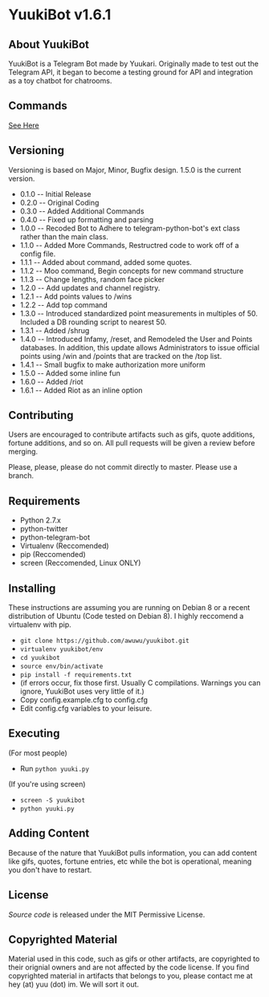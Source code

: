 YuukiBot v1.6.1
===

About YuukiBot
---

YuukiBot is a Telegram Bot made by Yuukari. Originally made to test out the Telegram API, it began to become a testing ground for API and integration as a toy chatbot for chatrooms.

Commands
---
[See Here](https://github.com/awuwu/yuukibot/wiki/Commands)


Versioning
---

Versioning is based on Major, Minor, Bugfix design. 1.5.0 is the current version.

 * 0.1.0 -- Initial Release
 * 0.2.0 -- Original Coding
 * 0.3.0 -- Added Additional Commands
 * 0.4.0 -- Fixed up formatting and parsing
 * 1.0.0 -- Recoded Bot to Adhere to telegram-python-bot's ext class rather than the main class.
 * 1.1.0 -- Added More Commands, Restructred code to work off of a config file.
 * 1.1.1 -- Added about command, added some quotes.
 * 1.1.2 -- Moo command, Begin concepts for new command structure
 * 1.1.3 -- Change lengths, random face picker
 * 1.2.0 -- Add updates and channel registry.
 * 1.2.1 -- Add points values to /wins
 * 1.2.2 -- Add top command
 * 1.3.0 -- Introduced standardized point measurements in multiples of 50. Included a DB rounding script to nearest 50.
 * 1.3.1 -- Added /shrug
 * 1.4.0 -- Introduced Infamy, /reset, and Remodeled the User and Points databases. In addition, this update allows Administrators to issue official points using /win and /points that are tracked on the /top list.
 * 1.4.1 -- Small bugfix to make authorization more uniform
 * 1.5.0 -- Added some inline fun
 * 1.6.0 -- Added /riot
 * 1.6.1 -- Added Riot as an inline option

Contributing
---

Users are encouraged to contribute artifacts such as gifs, quote additions, fortune additions, and so on. All pull requests will be given a review before merging.

Please, please, please do not commit directly to master. Please use a branch.

Requirements
---

 * Python 2.7.x
 * python-twitter
 * python-telegram-bot
 * Virtualenv (Reccomended)
 * pip (Reccomended)
 * screen (Reccomended, Linux ONLY)

Installing
---

These instructions are assuming you are running on Debian 8 or a recent distribution of Ubuntu (Code tested on Debian 8). I highly reccomend a virtualenv with pip.

* `git clone https://github.com/awuwu/yuukibot.git`
* `virtualenv yuukibot/env`
* `cd yuukibot`
* `source env/bin/activate`
* `pip install -f requirements.txt`
* (if errors occur, fix those first. Usually C compilations. Warnings you can ignore, YuukiBot uses very little of it.)
* Copy config.example.cfg to config.cfg
* Edit config.cfg variables to your leisure.

Executing
---

(For most people)

* Run `python yuuki.py`

(If you're using screen)

* `screen -S yuukibot`
* `python yuuki.py`

Adding Content
---

Because of the nature that YuukiBot pulls information, you can add content like gifs, quotes, fortune entries, etc while the bot is operational, meaning you don't have to restart.

License
---

*Source code* is released under the MIT Permissive License.

Copyrighted Material
---

Material used in this code, such as gifs or other artifacts, are copyrighted to their orignial owners and are not affected by the code license. If you find copyrighted material in artifacts that belongs to you, please contact me at hey (at) yuu (dot) im. We will sort it out.

